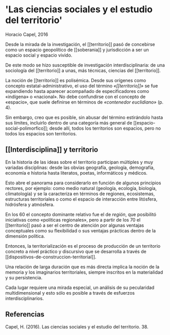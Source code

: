 # 'Las ciencias sociales y el estudio del territorio'

Horacio Capel,  2016

Desde la mirada de la investigación, el [[territorio]] pasó de concebirse como un espacio geopolítico de [[soberania]] y jurisdicción  a ser un espacio social y espacio vivido.

De este modo se hizo susceptible de investigación interdisciplinaria: de una sociología del [[territorio]] a unas, más técnicas, ciencias del [[territorio]].

La noción de [[territorio]] es polisémica. Desde sus orígenes como concepto estatal-administrativo, el uso del término *«[[territorio]]»* se fue expandiendo hasta aparecer acompañado de especificadores como «indígena» o «nacional». No debe confundirse con el concepto de «espacio», que suele definirse en términos de *«contenedor euclidiano»* (p. 4).

Sin embargo, creo que es posible, sin abusar del término estirándolo hasta sus límites, incluirlo dentro de una categoría más general de [[espacio-social-polimorfico]]; desde allí, todos los territorios son espacios, pero no todos los espacios son territorios. 

## [[Interdisciplina]] y territorio

En la historia de las ideas sobre el territorio participan múltiples y muy variadas disciplinas: desde las obvias geografía, geología, demografía, economía e historia hasta literatos, poetas, informáticos y médicos.

Esto abre el panorama para considerarlo en función de algunos principios rectores, por ejemplo: como medio natural (geología, ecología, biología, climatología) y se la caracteriza en términos de regiones, ecosistemas, estructuras territoriales o como el espacio de interacción entre litósfera, hidrósfera y atmósfera.

En los 60 el concepto dominante relativo fue el de *región*, que posibilitó iniciativas como «políticas regionales», pero a partir de los 70 el [[territorio]] pasó a ser el centro de atención por algunas ventajas conceptuales como su flexibilidad o sus ventajas prácticas dentro de la dimensión política.

Entonces, la territorialización es el proceso de producción de un territorio concreto a nivel práctico y discursivo que se desarrolla a través de [[dispositivos-de-construccion-territorial]].

Una relación de larga duración que es más directa implica la noción de la memoria y los imaginarios territoriales, siempre inscritos en la materialidad y su persistencia.

Cada lugar requiere una mirada especial, un análisis de su pecularidad multidimensional y esto sólo es posible a través de esfuerzos interdisciplinarios.

## Referencias

Capel, H. (2016). Las ciencias sociales y el estudio del territorio. 38.
